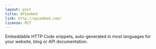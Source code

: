 ```yaml
---
layout: post
title: APIembed
link: http://apiembed.com/
license: MIT
---
```


Embeddable HTTP Code snippets, auto-generated in most languages for your website, blog or API documentation.
